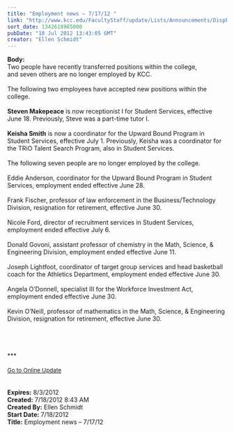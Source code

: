 ```yaml
---
title: "Employment news – 7/17/12 "
link: "http://www.kcc.edu/FacultyStaff/update/Lists/Announcements/DispForm.aspx?ID=758"
sort_date: 1342618985000
pubDate: "18 Jul 2012 13:43:05 GMT"
creator: "Ellen Schmidt"
---
```


<div><b>Body:</b> <div class="ExternalClass15B57A2C71E0444E967B0049B7956DF1">
<div>Two people have recently transferred positions within the college, and seven others are no longer employed by KCC.</div>
<div> </div>
<div>The following two employees have accepted new positions within the college. </div>
<div> </div>
<div><strong>Steven Makepeace</strong> is now receptionist I for Student Services, effective June 18. Previously, Steve was a part-time tutor I.</div>
<div> </div>
<div><strong>Keisha Smith</strong> is now a coordinator for the Upward Bound Program in Student Services, effective July 1. Previously, Keisha was a coordinator for the TRiO Talent Search Program, also in Student Services.</div>
<div> </div>
<div>The following seven people are no longer employed by the college.</div>
<div> </div>
<div>Eddie Anderson, coordinator for the Upward Bound Program in Student Services, employment ended effective June 28.</div>
<div> </div>
<div>Frank Fischer, professor of law enforcement in the Business/Technology Division, resignation for retirement, effective June 30.</div>
<div> </div>
<div>Nicole Ford, director of recruitment services in Student Services, employment ended effective July 6.</div>
<div> </div>
<div>Donald Govoni, assistant professor of chemistry in the Math, Science, &amp; Engineering Division, employment ended effective June 11.</div>
<div> </div>
<div>Joseph Lightfoot, coordinator of target group services and head basketball coach for the Athletics Department, employment ended effective June 30.</div>
<div> </div>
<div>Angela O’Donnell, specialist III for the Workforce Investment Act, employment ended effective June 30.</div>
<div> </div>
<div>Kevin O’Neill, professor of mathematics in the Math, Science, &amp; Engineering Division, resignation for retirement, effective June 30.</div>
<div> </div>
<div><br /> </div>
<div><br />***</div>
<div> </div>
<div>
<div><font size="2"><a href="/FacultyStaff/update/Pages/dailyupdate.aspx">Go to Online Update</a></font><font size="2"></font></div> <br /> </div></div></div>
<div><b>Expires:</b> 8/3/2012</div>
<div><b>Created:</b> 7/18/2012 8:43 AM</div>
<div><b>Created By:</b> Ellen Schmidt</div>
<div><b>Start Date:</b> 7/18/2012</div>
<div><b>Title:</b> Employment news – 7/17/12 </div>
